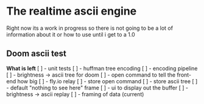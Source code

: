 # The realtime ascii engine
Right now its a work in progress so there is not going to be a lot of
information about it or how to use until i get to a 1.0

## Doom ascii test
**What is left**
[ ] - unit tests
    [ ] - huffman tree encoding
    [ ] - encoding pipeline
[ ] - brightness -> ascii tree for doom
[ ] - open command to tell the front-end how big
[ ] - fly.io relay
    [ ] - store open command
    [ ] - store ascii tree
    [ ] - default "nothing to see here" frame
[ ] - ui to display out the buffer
    [ ] - brightness -> ascii replay
[ ] - framing of data (current)


